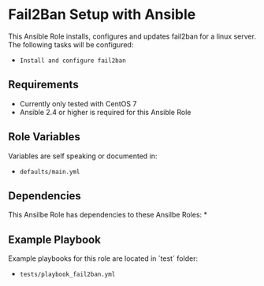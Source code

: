 Fail2Ban Setup with Ansible
===========================

This Ansible Role installs, configures and updates fail2ban for a linux server. The following tasks will be configured:
* `Install and configure fail2ban`

Requirements
------------

* Currently only tested with CentOS 7
* Ansible 2.4 or higher is required for this Ansible Role

Role Variables
--------------

Variables are self speaking or documented in:   
* `defaults/main.yml`

Dependencies
------------

This Ansilbe Role has dependencies to these Ansilbe Roles:
* 

Example Playbook
----------------

Example playbooks for this role are located in ´test´ folder:
* `tests/playbook_fail2ban.yml`

